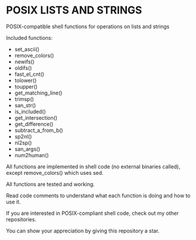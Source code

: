 # POSIX LISTS AND STRINGS
POSIX-compatible shell functions for operations on lists and strings

Included functions:
- set_ascii()
- remove_colors()
- newifs()
- oldifs()
- fast_el_cnt()
- tolower()
- toupper()
- get_matching_line()
- trimsp()
- san_str()
- is_included()
- get_intersection()
- get_difference()
- subtract_a_from_b()
- sp2nl()
- nl2sp()
- san_args()
- num2human()

All functions are implemented in shell code (no external binaries called), except remove_colors() which uses sed.

All functions are tested and working.

Read code comments to understand what each function is doing and how to use it.

If you are interested in POSIX-compliant shell code, check out my other repositories.

You can show your appreciation by giving this repository a star.

